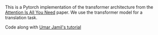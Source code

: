 This is a Pytorch implementation of the transformer architecture from the [Attention Is All You Need](https://arxiv.org/abs/1706.03762) paper. We use the transformer model for a translation task.


Code along with [Umar Jamil's tutorial](https://www.youtube.com/watch?v=ISNdQcPhsts)